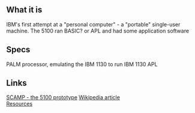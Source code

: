 ## What it is
IBM's first attempt at a "personal computer" - a "portable" single-user machine.  The 5100 ran BASIC? or APL and had some application software

## Specs
PALM processor, emulating the IBM 1130 to run IBM 1130 APL

## Links
[SCAMP - the 5100 prototype](https://books.google.com/books?id=q8fwTt09_MEC&lpg=RA1-PA113&pg=RA5-PA10#v=onepage&q&f=false)
[Wikipedia article](https://en.wikipedia.org/wiki/IBM_5100)  
[Resources](http://computermuseum.informatik.uni-stuttgart.de/dev_en/ibm_5110/ibm_5110.html)
